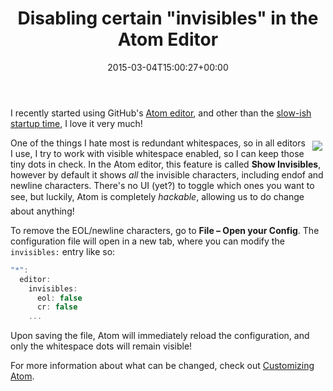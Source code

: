 ﻿---
title: 'Disabling certain "invisibles" in the Atom Editor'
date: 2015-03-04T15:00:27+00:00
---
I recently started using GitHub's [Atom editor](https://atom.io/), and other than the [slow-ish startup time](https://github.com/atom/atom/issues/2654), I love it very much!

<img style="float: right; padding: 5px;" src="{% asset_path image.png %}" />One of the things I hate most is redundant whitespaces, so in all editors I use, I try to work with visible whitespace enabled, so I can keep those tiny dots in check. In the Atom editor, this feature is called **Show Invisibles**, however by default it shows _all_ the invisible characters, including endof and newline characters. There's no UI (yet?) to toggle which ones you want to see, but luckily, Atom is completely *hackable*, allowing us to do change about anything!

To remove the EOL/newline characters, go to **File &ndash; Open your Config**. The configuration file will open in a new tab, where you can modify the `invisibles:` entry like so:

```js
"*":
  editor:
    invisibles: 
      eol: false
      cr: false
    ...
```

Upon saving the file, Atom will immediately reload the configuration, and only the whitespace dots will remain visible!

For more information about what can be changed, check out [Customizing Atom](https://atom.io/docs/latest/customizing-atom).
